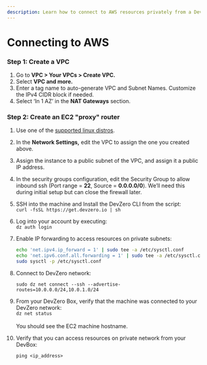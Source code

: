 ```yaml
---
description: Learn how to connect to AWS resources privately from a DevBox.
---
```


# Connecting to AWS

### Step 1: Create a VPC

1. Go to **VPC > Your VPCs > Create VPC.**
2. Select **VPC and more.**
3. Enter a tag name to auto-generate VPC and Subnet Names. Customize the IPv4 CIDR block if needed.
4. Select ‘In 1 AZ’ in the **NAT Gateways** section.

### Step 2: Create an EC2 "proxy" router

1. Use one of the [supported linux distros](https://web.archive.org/web/20230927004045/https://tailscale.com/kb/1017/install).
2. In the **Network Settings,** edit the VPC to assign the one you created above.
3. Assign the instance to a public subnet of the VPC, and assign it a public IP address.
4. In the security groups configuration, edit the Security Group to allow inbound ssh (Port range = **22**, Source = **0.0.0.0/0**). We’ll need this during initial setup but can close the firewall later.‍
5. SSH into the machine and Install the DevZero CLI from the script:\
   &#x20;`curl -fsSL https://get.devzero.io | sh`
6. Log into your account by executing:\
   `dz auth login`
7.  Enable IP forwarding to access resources on private subnets:

    ```bash
    echo 'net.ipv4.ip_forward = 1' | sudo tee -a /etc/sysctl.conf 
    echo 'net.ipv6.conf.all.forwarding = 1' | sudo tee -a /etc/sysctl.conf 
    sudo sysctl -p /etc/sysctl.conf
    ```
8.  Connect to DevZero network:

    ```
    sudo dz net connect --ssh --advertise-routes=10.0.0.0/24,10.0.1.0/24
    ```
9. From your DevZero Box, verify that the machine was connected to your DevZero network:\
   `dz net status`\
   \
   You should see the EC2 machine hostname.
10. Verify that you can access resources on private network from your DevBox:

    `ping <ip_address>`
